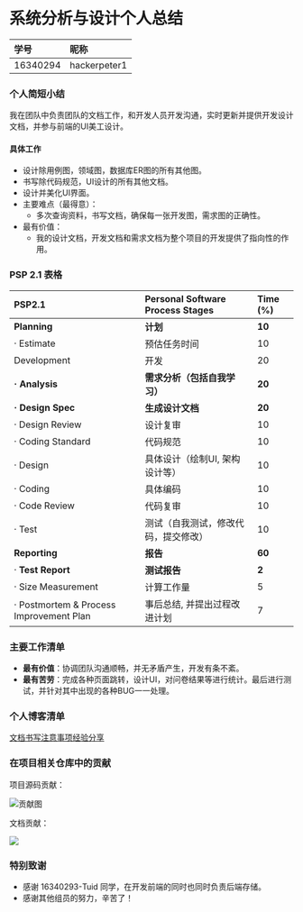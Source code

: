 # 系统分析与设计个人总结

| 学号     | 昵称         |
| :------- | :----------- |
| 16340294 | hackerpeter1 |

### 个人简短小结

我在团队中负责团队的文档工作，和开发人员开发沟通，实时更新并提供开发设计文档，并参与前端的UI美工设计。

#### 具体工作

- 设计除用例图，领域图，数据库ER图的所有其他图。
- 书写除代码规范，UI设计的所有其他文档。
- 设计并美化UI界面。
- 主要难点（最得意）：
  - 多次查询资料，书写文档，确保每一张开发图，需求图的正确性。
- 最有价值：
  - 我的设计文档，开发文档和需求文档为整个项目的开发提供了指向性的作用。

### PSP 2.1 表格

| **PSP2.1**                              | **Personal Software Process Stages** | **Time (%)** |
| :-------------------------------------- | :----------------------------------- | :----------- |
| **Planning**                            | **计划**                             | **10**       |
| · Estimate                              | 预估任务时间                         | 10           |
| Development                             | 开发                                 | 20           |
| **· Analysis**                          | **需求分析（包括自我学习）**         | **20**       |
| **· Design Spec**                       | **生成设计文档**                     | **20**       |
| · Design Review                         | 设计复审                             | 10           |
| · Coding Standard                       | 代码规范                             | 10           |
| · Design                                | 具体设计（绘制UI, 架构设计等）       | 10           |
| · Coding                                | 具体编码                             | 10           |
| · Code Review                           | 代码复审                             | 10           |
| · Test                                  | 测试（自我测试，修改代码，提交修改） | 10           |
| **Reporting**                           | **报告**                             | **60**       |
| · **Test Report**                       | **测试报告**                         | **2**        |
| · Size Measurement                      | 计算工作量                           | 5            |
| · Postmortem & Process Improvement Plan | 事后总结, 并提出过程改进计划         | 7            |

### 主要工作清单

- **最有价值**：协调团队沟通顺畅，并无矛盾产生，开发有条不紊。
- **最有苦劳**：完成各种页面跳转，设计UI，对问卷结果等进行统计。最后进行测试，并针对其中出现的各种BUG一一处理。

### 个人博客清单

[文档书写注意事项经验分享](https://hackerpeter1.github.io/swsad-hw/文档书写注意事项.html)

### 在项目相关仓库中的贡献

项目源码贡献：

![贡献图](https://raw.githubusercontent.com/zxftuid/picbed/image/img/20190623201852.png)

文档贡献：

![](https://teamwego.github.io/dashboard/images/document_division.png)

### 特别致谢

- 感谢 16340293-Tuid 同学，在开发前端的同时也同时负责后端存储。
- 感谢其他组员的努力，辛苦了！

